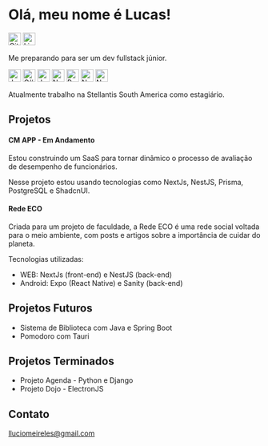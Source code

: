<!-- Lucas Meireles Resume -->

<h1>Olá, meu nome é Lucas!</h1>

<div>
  <img src="https://img.shields.io/static/v1?label=Perfil&message=lucaslmeireles&color=002642&style=for-the-badge&logo=GitHub" height="25" alt="GitHub">
  <a href="https://www.linkedin.com/in/lucas-lucio-de-meireles-478936278/" target="_blank">
    <img src="https://img.shields.io/static/v1?message=LinkedIn&logo=linkedin&label=&color=0077B5&logoColor=white&labelColor=&style=for-the-badge" height="25" alt="LinkedIn"  />
  </a>
</div>

<p>Me preparando para ser um dev fullstack júnior.</p>

<!-- Badges das linguagens -->
<div>
  <img src="https://img.shields.io/badge/Java-ED8B00?style=for-the-badge&logo=java&logoColor=white" height="25" alt="Java" />
  <img src="https://img.shields.io/badge/C%23-239120?style=for-the-badge&logo=c-sharp&logoColor=white" height="25" alt="C#" />
  <img src="https://img.shields.io/badge/JavaScript-F7DF1E?style=for-the-badge&logo=javascript&logoColor=black" height="25" alt="JavaScript" />
  <img src="https://img.shields.io/badge/Node.js-339933?style=for-the-badge&logo=nodedotjs&logoColor=white" height="25" alt="Node.js" />
  <img src="https://img.shields.io/badge/Python-3776AB?style=for-the-badge&logo=python&logoColor=white" height="25" alt="Python" />
  <img src="https://img.shields.io/badge/nestjs-E0234E?style=for-the-badge&logo=nestjs&logoColor=white" height="25" alt="NestJS"/>
  <img src="https://img.shields.io/badge/next%20js-000000?style=for-the-badge&logo=nextdotjs&logoColor=white" height="25"" alt="NextJS"/>
</div>

<p>Atualmente trabalho na Stellantis South America como estagiário.</p>

<h2>Projetos</h2>
<h4>CM APP - Em Andamento</h4>
<p>Estou construindo um SaaS para tornar dinâmico o processo de avaliação de desempenho de funcionários.</p>
<p>Nesse projeto estou usando tecnologias como NextJs, NestJS, Prisma, PostgreSQL e ShadcnUI.</p>

<h4>Rede ECO</h4>
<p>Criada para um projeto de faculdade, a Rede ECO é uma rede social voltada para o meio ambiente, com posts e artigos sobre a importância de cuidar do planeta.</p>
<p>Tecnologias utilizadas:</p>
<ul>
  <li>WEB: NextJs (front-end) e NestJS (back-end)</li>
  <li>Android: Expo (React Native) e Sanity (back-end)</li>
</ul>

<h2>Projetos Futuros</h2>
<ul>
  <li>Sistema de Biblioteca com Java e Spring Boot</li>
  <li>Pomodoro com Tauri</li>
</ul>

<h2>Projetos Terminados</h2>
<ul>
  <li>Projeto Agenda - Python e Django</li>
  <li>Projeto Dojo - ElectronJS</li>
</ul>

<h2>Contato</h2>
<p>
  <a href="mailto:lluciomeireles@gmail.com">lluciomeireles@gmail.com</a>
</p>
